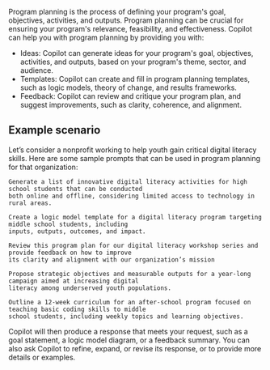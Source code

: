 Program planning is the process of defining your program's goal, objectives, activities, and outputs. Program planning can be crucial for ensuring your program's relevance, feasibility, and effectiveness. Copilot can help you with program planning by providing you with: 

- Ideas: Copilot can generate ideas for your program's goal, objectives, activities, and outputs, based on your program's theme, sector, and audience. 
- Templates: Copilot can create and fill in program planning templates, such as logic models, theory of change, and results frameworks. 
- Feedback: Copilot can review and critique your program plan, and suggest improvements, such as clarity, coherence, and alignment. 

## Example scenario

Let’s consider a nonprofit working to help youth gain critical digital literacy skills. Here are some sample prompts that can be used in program planning for that organization:  

```
Generate a list of innovative digital literacy activities for high school students that can be conducted 
both online and offline, considering limited access to technology in rural areas. 
```

```
Create a logic model template for a digital literacy program targeting middle school students, including 
inputs, outputs, outcomes, and impact. 
```

```
Review this program plan for our digital literacy workshop series and provide feedback on how to improve 
its clarity and alignment with our organization’s mission 
```

```
Propose strategic objectives and measurable outputs for a year-long campaign aimed at increasing digital 
literacy among underserved youth populations. 
```

```
Outline a 12-week curriculum for an after-school program focused on teaching basic coding skills to middle 
school students, including weekly topics and learning objectives. 
```

Copilot will then produce a response that meets your request, such as a goal statement, a logic model diagram, or a feedback summary. You can also ask Copilot to refine, expand, or revise its response, or to provide more details or examples. 
